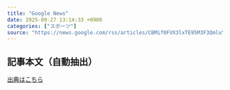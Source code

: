 ```yaml
---
title: "Google News"
date: 2025-09-27 13:14:33 +0900
categories: ["スポーツ"]
source: "https://news.google.com/rss/articles/CBMif0FVX3lxTE95M3F3QmluYXdHN1pvWVU2Ri12OWxSX3pmalpJWHNibk9oSXEzSk9kYXBOZVFwYzVCR00xcGVUbjUwVVBrcDAxdE54RlhjZE1aSzU0NFpELU9EWXV1TzNWUkt5YThoOFdHUXJjSzlQNGNEQWhjcjdXNnc0WVZQcEE?oc=5"
---
```


## 記事本文（自動抽出）
<body class="y0K44d EA71Tc" id="readabilityBody"></body>

[出典はこちら](https://news.google.com/rss/articles/CBMif0FVX3lxTE95M3F3QmluYXdHN1pvWVU2Ri12OWxSX3pmalpJWHNibk9oSXEzSk9kYXBOZVFwYzVCR00xcGVUbjUwVVBrcDAxdE54RlhjZE1aSzU0NFpELU9EWXV1TzNWUkt5YThoOFdHUXJjSzlQNGNEQWhjcjdXNnc0WVZQcEE?oc=5)
